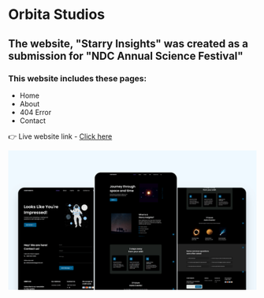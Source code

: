#  Orbita Studios

## The website, "Starry Insights" was created as a submission for "NDC Annual Science Festival"
### This website includes these pages:
- Home
- About
- 404 Error
- Contact

👉 Live website link - [Click here](https://starryinsights.netlify.app/)

![preview img](/demo.png)
